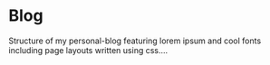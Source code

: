 # Blog
Structure of my personal-blog featuring lorem ipsum and cool fonts including page layouts written using css....
